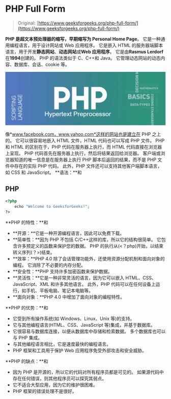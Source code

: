 # PHP Full Form

> Original: [https://www.geeksforgeeks.org/php-full-form/](https://www.geeksforgeeks.org/php-full-form/)

**PHP 是超文本预处理器的缩写，早期缩写为 Personal Home Page**。 它是一种通用编程语言，用于设计网站或 Web 应用程序。 它是嵌入 HTML 的服务器端脚本语言，用于开发**静态网站**、**动态网站**或**Web 应用程序**。 它是由**Rasmus Lerdorf**在**1994**创建的。 PHP 的语法类似于 C、C++和 Java。 它管理动态网站的动态内容、数据库、会话、cookie 等。

![](img/a673e4eb9a51250faf284f2732da9179.png)

像*www.facebook.com，www.yahoo.com*这样的网站也是建立在 PHP 之上的。 它可以很容易地嵌入 HTML 文件，HTML 代码也可以写成 PHP 文件。 PHP 和 HTML 的区别在于，PHP 代码在服务器上执行，而 HTML 代码直接在浏览器上呈现。 PHP 代码首先在服务器上执行，然后将结果返回给浏览器。 客户端或浏览器知道的唯一信息是在服务器上执行 PHP 脚本后返回的结果，而不是 PHP 文件中存在的实际 PHP 代码。 此外，PHP 文件还可以支持其他客户端脚本语言，如 CSS 和 JavaScript。
**语法：**和

## PHP

```php
<?php
    echo "Welcome to GeeksforGeeks!";
?>
```

**PHP 的特性：**和

*   **开源：**它是一种开源编程语言，因此可以免费下载。
*   **简单性：**因为 PHP 不包括 C/C++这样的库，所以它的结构很简单。 它包含许多预定义的函数来保护您的数据。 PHP 的执行从(<？php)开始，以结束转义序列(？>)结束。
*   **效率：**PHP 4.0 除了会话管理功能外，还使用资源分配机制和面向对象的编程。 它消除了不必要的内存分配。
*   **安全性：**PHP 支持许多加密函数来保护数据。
*   **灵活性：**它是一种非常灵活的语言，因为它可以嵌入 HTML、CSS、JavaScript、XML 和许多其他语言。 此外，PHP 代码可以在任何设备上运行，如手机、平板电脑、笔记本电脑等。
*   **面向对象：**PHP 4.0 中增加了面向对象的编程特性。

**PHP 的优势：**和

*   它受到所有操作系统(如 Windows、Linux、Unix 等)的支持。
*   它与其他编程语言(HTML、CSS、JavaScript 等)集成，并基于数据库。
*   它很容易与数据库连接，以便从数据库中存储和检索数据。 多个数据库也可以与 PHP 集成。
*   与其他编程语言相比，它是速度最快的编程语言。
*   PHP 框架和工具用于保护 Web 应用程序免受外部攻击和安全威胁。

**PHP 的缺点：**和

*   因为 PHP 是开源的，所以它的代码对所有程序员都是可见的。 如果源代码中存在任何错误，则其他程序员可以探究其弱点。
*   它不适合大型应用，因为它的维护很困难。
*   PHP 框架的错误处理不是很好。